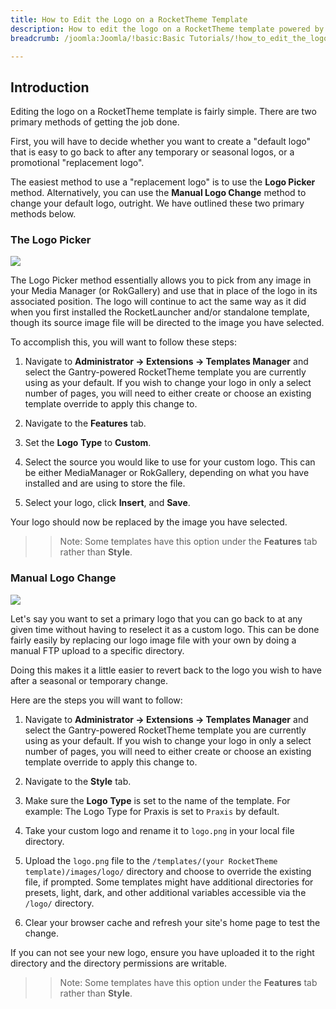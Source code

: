 ```yaml
---
title: How to Edit the Logo on a RocketTheme Template
description: How to edit the logo on a RocketTheme template powered by Gantry.
breadcrumb: /joomla:Joomla/!basic:Basic Tutorials/!how_to_edit_the_logo.md:How to Edit the Logo

---
```


Introduction
-----

Editing the logo on a RocketTheme template is fairly simple. There are two primary methods of getting the job done.

First, you will have to decide whether you want to create a "default logo" that is easy to go back to after any temporary or seasonal logos, or a promotional "replacement logo".

The easiest method to use a "replacement logo" is to use the **Logo Picker** method. Alternatively, you can use the **Manual Logo Change** method to change your default logo, outright. We have outlined these two primary methods below.

### The Logo Picker

![][logo2]

The Logo Picker method essentially allows you to pick from any image in your Media Manager (or RokGallery) and use that in place of the logo in its associated position. The logo will continue to act the same way as it did when you first installed the RocketLauncher and/or standalone template, though its source image file will be directed to the image you have selected.

To accomplish this, you will want to follow these steps:

1. Navigate to **Administrator → Extensions → Templates Manager** and select the Gantry-powered RocketTheme template you are currently using as your default. If you wish to change your logo in only a select number of pages, you will need to either create or choose an existing template override to apply this change to.

2. Navigate to the **Features** tab.

3. Set the **Logo** **Type** to **Custom**.

4. Select the source you would like to use for your custom logo. This can be either MediaManager or RokGallery, depending on what you have installed and are using to store the file.

5. Select your logo, click **Insert**, and **Save**.

Your logo should now be replaced by the image you have selected.

>> Note: Some templates have this option under the **Features** tab rather than **Style**.

### Manual Logo Change

![][logo1]

Let's say you want to set a primary logo that you can go back to at any given time without having to reselect it as a custom logo. This can be done fairly easily by replacing our logo image file with your own by doing a manual FTP upload to a specific directory.

Doing this makes it a little easier to revert back to the logo you wish to have after a seasonal or temporary change.

Here are the steps you will want to follow:

1. Navigate to **Administrator → Extensions → Templates Manager** and select the Gantry-powered RocketTheme template you are currently using as your default. If you wish to change your logo in only a select number of pages, you will need to either create or choose an existing template override to apply this change to.

2. Navigate to the **Style** tab.

3. Make sure the **Logo** **Type** is set to the name of the template. For example: The Logo Type for Praxis is set to `Praxis` by default.

4. Take your custom logo and rename it to `logo.png` in your local file directory.

5. Upload the `logo.png` file to the `/templates/(your RocketTheme template)/images/logo/` directory and choose to override the existing file, if prompted. Some templates might have additional directories for presets, light, dark, and other additional variables accessible via the `/logo/` directory.

6. Clear your browser cache and refresh your site's home page to test the change.

If you can not see your new logo, ensure you have uploaded it to the right directory and the directory permissions are writable.

>> Note: Some templates have this option under the **Features** tab rather than **Style**.

[logo1]: assets/logo_1.jpeg
[logo2]: assets/logo_2.jpeg
